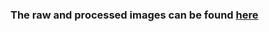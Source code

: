### The raw and processed images can be found [here](https://drive.google.com/open?id=1_UIeomO1Pn8GsVkRkuybTSo_R3cvOh_-)


